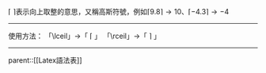 $\lceil$ $\rceil$表示向上取整的意思，又稱高斯符號，例如$\lceil 9.8 \rceil \rightarrow 10$、$\lceil -4.3 \rceil \rightarrow -4$
- - -
使用方法：
「\\lceil」$\rightarrow$「 $\lceil$ 」
「\\rceil」$\rightarrow$「 $\rceil$ 」
- - -
parent::[[Latex語法表]]